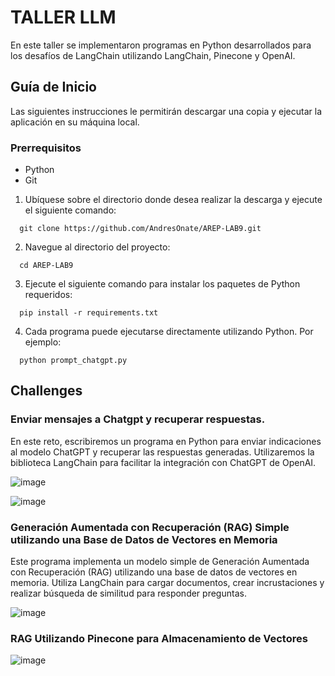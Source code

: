 # TALLER LLM 

En este taller se implementaron programas en Python desarrollados para los desafíos de LangChain utilizando LangChain, Pinecone y OpenAI.


## Guía de Inicio

Las siguientes instrucciones le permitirán descargar una copia y ejecutar la aplicación en su máquina local.

### Prerrequisitos

- Python
- Git

1. Ubíquese sobre el directorio donde desea realizar la descarga y ejecute el siguiente comando:

```shell script
  git clone https://github.com/AndresOnate/AREP-LAB9.git
```
2. Navegue al directorio del proyecto:

```shell script
  cd AREP-LAB9
```

3. Ejecute el siguiente comando para instalar los paquetes de Python requeridos:

```shell script
  pip install -r requirements.txt
```

4. Cada programa puede ejecutarse directamente utilizando Python. Por ejemplo:
```shell script
  python prompt_chatgpt.py
```

## Challenges

### Enviar mensajes a Chatgpt y recuperar respuestas.

En este reto, escribiremos un programa en Python para enviar indicaciones al modelo ChatGPT y recuperar las respuestas generadas. Utilizaremos la biblioteca LangChain para facilitar la integración con ChatGPT de OpenAI.

![image](https://github.com/AndresOnate/AREP-LAB9/assets/63562181/2a88a433-80b3-4d4e-b30b-7373b66072a8)

![image](https://github.com/AndresOnate/AREP-LAB9/assets/63562181/f435d253-fe11-4832-a252-7326fe162fb7)


### Generación Aumentada con Recuperación (RAG) Simple utilizando una Base de Datos de Vectores en Memoria

Este programa implementa un modelo simple de Generación Aumentada con Recuperación (RAG) utilizando una base de datos de vectores en memoria. Utiliza LangChain para cargar documentos, crear incrustaciones y realizar búsqueda de similitud para responder preguntas.


![image](https://github.com/AndresOnate/AREP-LAB9/assets/63562181/1755c4bb-e7de-4ed9-9fbe-ca07cc802f2b)

### RAG Utilizando Pinecone para Almacenamiento de Vectores

![image](https://github.com/AndresOnate/AREP-LAB9/assets/63562181/22c300cd-8a91-4253-8dc7-8aba4b198731)


